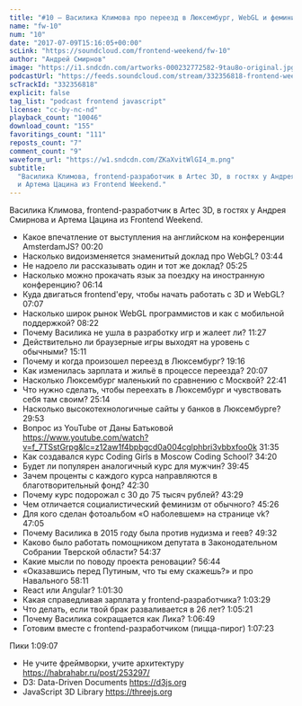 ```yaml
---
title: "#10 – Василика Климова про переезд в Люксембург, WebGL и феминизм"
name: "fw-10"
num: "10"
date: "2017-07-09T15:16:05+00:00"
scLink: "https://soundcloud.com/frontend-weekend/fw-10"
author: "Андрей Смирнов"
image: "https://i1.sndcdn.com/artworks-000232772582-9tau8o-original.jpg"
podcastUrl: "https://feeds.soundcloud.com/stream/332356818-frontend-weekend-fw-10.m4a"
scTrackId: "332356818"
explicit: false
tag_list: "podcast frontend javascript"
license: "cc-by-nc-nd"
playback_count: "10046"
download_count: "155"
favoritings_count: "111"
reposts_count: "7"
comment_count: "9"
waveform_url: "https://w1.sndcdn.com/ZKaXvitWlGI4_m.png"
subtitle:
  "Василика Климова, frontend-разработчик в Artec 3D, в гостях у Андрея Смирнова
  и Артема Цацина из Frontend Weekend."
---
```


Василика Климова, frontend-разработчик в Artec 3D, в гостях у Андрея Смирнова и
Артема Цацина из Frontend Weekend.

- Какое впечатление от выступления на английском на конференции AmsterdamJS?
  <timecode sec="20">00:20</timecode>
- Насколько видоизменяется знаменитый доклад про WebGL?
  <timecode sec="224">03:44</timecode>
- Не надоело ли рассказывать один и тот же доклад?
  <timecode sec="325">05:25</timecode>
- Насколько можно прокачать язык за поездку на иностранную конференцию?
  <timecode sec="374">06:14</timecode>
- Куда двигаться frontend'еру, чтобы начать работать с 3D и WebGL?
  <timecode sec="427">07:07</timecode>
- Насколько широк рынок WebGL программистов и как с мобильной поддержкой?
  <timecode sec="502">08:22</timecode>
- Почему Василика не ушла в разработку игр и жалеет ли?
  <timecode sec="687">11:27</timecode>
- Действительно ли браузерные игры выходят на уровень с обычными?
  <timecode sec="911">15:11</timecode>
- Почему и когда произошел переезд в Люксембург?
  <timecode sec="1156">19:16</timecode>
- Как изменилась зарплата и жильё в процессе переезда?
  <timecode sec="1207">20:07</timecode>
- Насколько Люксембург маленький по сравнению с Москвой?
  <timecode sec="1361">22:41</timecode>
- Что нужно сделать, чтобы переехать в Люксембург и чувствовать себя там своим?
  <timecode sec="1514">25:14</timecode>
- Насколько высокотехнологичные сайты у банков в Люксембурге?
  <timecode sec="1793">29:53</timecode>
- Вопрос из YouTube от Даны Батьковой
  <https://www.youtube.com/watch?v=f_7TSstGrpg&lc=z12aw1f4bpbgcd0a004cglphbri3vbbxfoo0k>
  <timecode sec="1895">31:35</timecode>
- Как создавался курс Coding Girls в Moscow Coding School?
  <timecode sec="2060">34:20</timecode>
- Будет ли популярен аналогичный курс для мужчин?
  <timecode sec="2385">39:45</timecode>
- Зачем проценты с каждого курса направляются в благотворительный фонд?
  <timecode sec="2550">42:30</timecode>
- Почему курс подорожал с 30 до 75 тысяч рублей?
  <timecode sec="2609">43:29</timecode>
- Чем отличается социалистический феминизм от обычного?
  <timecode sec="2726">45:26</timecode>
- Для кого сделан фотоальбом «О наболевшем» на странице vk?
  <timecode sec="2825">47:05</timecode>
- Почему Василика в 2015 году была против нудизма и геев?
  <timecode sec="2972">49:32</timecode>
- Каково было работать помощником депутата в Законодательном Собрании Тверской
  области? <timecode sec="3277">54:37</timecode>
- Какие мысли по поводу проекта реновации? <timecode sec="3404">56:44</timecode>
- «Оказавшись перед Путиным, что ты ему скажешь?» и про Навального
  <timecode sec="3491">58:11</timecode>
- React или Angular? <timecode sec="3690">1:01:30</timecode>
- Какая справедливая зарплата у frontend-разработчика?
  <timecode sec="3809">1:03:29</timecode>
- Что делать, если твой брак разваливается в 26 лет?
  <timecode sec="3921">1:05:21</timecode>
- Почему Василика сокращается как Лика? <timecode sec="4009">1:06:49</timecode>
- Готовим вместе с frontend-разработчиком (пицца-пирог)
  <timecode sec="4043">1:07:23</timecode>

Пики <timecode sec="4147">1:09:07</timecode>

- Не учите фреймворки, учите архитектуру <https://habrahabr.ru/post/253297/>
- D3: Data-Driven Documents <https://d3js.org>
- JavaScript 3D Library <https://threejs.org>
